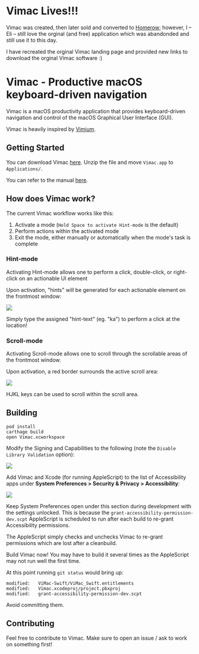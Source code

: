 # Vimac Lives!!!

Vimac was created, then later sold and converted to [Homerow](https://homerow.app); however, I – Eli – still love the orginal (and free) application which was abandonded and still use it to this day.

I have recreated the orginal Vimac landing page and provided new links to download the orginal Vimac software :)

# Vimac - Productive macOS keyboard-driven navigation

Vimac is a macOS productivity application that provides keyboard-driven navigation and control of the macOS Graphical User Interface (GUI).

Vimac is heavily inspired by [Vimium](https://github.com/philc/vimium/).

## Getting Started

You can download Vimac [here](https://elir.net/vimac). Unzip the file and move `Vimac.app` to `Applications/`.

You can refer to the manual [here]([https://vimacapp.com/manual](https://github.com/erichmond33/vimac/blob/master/docs/manual.md)).

## How does Vimac work?

The current Vimac workflow works like this:

1. Activate a mode (`Hold Space to activate Hint-mode` is the default)
2. Perform actions within the activated mode
3. Exit the mode, either manually or automatically when the mode's task is complete

### Hint-mode

Activating Hint-mode allows one to perform a click, double-click, or right-click on an actionable UI element

Upon activation, "hints" will be generated for each actionable element on the frontmost window:

<img src="docs/hint-mode.gif">

Simply type the assigned "hint-text" (eg. "ka") to perform a click at the location!

### Scroll-mode

Activating Scroll-mode allows one to scroll through the scrollable areas of the frontmost window.

Upon activation, a red border surrounds the active scroll area:

<img src="docs/scroll-mode.gif">

HJKL keys can be used to scroll within the scroll area.

## Building

```
pod install
carthage build
open Vimac.xcworkspace
```

Modify the Signing and Capabilities to the following (note the `Disable Library Validation` option):

![](docs/remove_signing.png)

Add Vimac and Xcode (for running AppleScript) to the list of Accessibility apps under **System Preferences > Security & Privacy > Accessibility**:

![](docs/vimac_xcode_accessibility.png)

Keep System Preferences open under this section during development with the settings unlocked. This is because the `grant-accessibility-permission-dev.scpt` AppleScript is scheduled to run after each build to re-grant Accessibility permissions.

The AppleScript simply checks and unchecks Vimac to re-grant permissions which are lost after a cleanbuild.

Build Vimac now! You may have to build it several times as the AppleScript may not run well the first time.

At this point running `git status` would bring up:

```
modified:   ViMac-Swift/ViMac_Swift.entitlements
modified:   Vimac.xcodeproj/project.pbxproj
modified:   grant-accessibility-permission-dev.scpt
```

Avoid committing them.

## Contributing

Feel free to contribute to Vimac. Make sure to open an issue / ask to work on something first!

